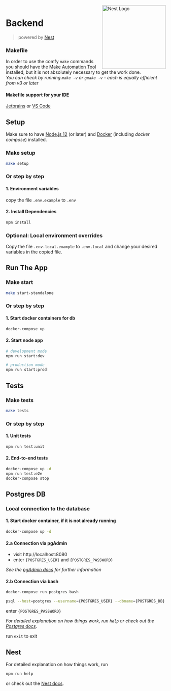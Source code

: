 <img src="https://nestjs.com/img/logo_text.svg" align="right" width="200" alt="Nest Logo" />

# Backend
> powered by [Nest](https://github.com/nestjs/nest)

### Makefile
In order to use the comfy `make` commands you should have the
[Make Automation Tool](https://www.gnu.org/software/make/manual/make.html) installed,
but it is not absolutely necessary to get the work done.  
*You can check by running `make -v` or `gmake -v` - each is equally efficient from v3 or later*

#### Makefile support for your IDE
[Jetbrains](https://plugins.jetbrains.com/plugin/9333-makefile-support) or
[VS Code](https://marketplace.visualstudio.com/items?itemName=carlos-algms.make-task-provider)

## Setup
Make sure to have [Node.js 12](https://nodejs.org/en/download/) (or later)
and [Docker](https://docs.docker.com/get-docker/) (including *docker compose*) installed.

### Make setup
```bash
make setup
```

### Or step by step
#### 1. Environment variables
copy the file `.env.example` to `.env`

#### 2. Install Dependencies
```bash
npm install
```

### Optional: Local environment overrides
Copy the file `.env.local.example` to `.env.local` and change your desired variables in the copied file.

## Run The App
### Make start
```bash
make start-standalone
```

### Or step by step
#### 1. Start docker containers for db
```bash
docker-compose up
```

#### 2. Start node app
```bash
# development mode
npm run start:dev

# production mode
npm run start:prod
```

## Tests
### Make tests
```bash
make tests
```

### Or step by step
#### 1. Unit tests
```bash
npm run test:unit
```

#### 2. End-to-end tests
```bash
docker-compose up -d
npm run test:e2e
docker-compose stop
```

## Postgres DB

### Local connection to the database
#### 1. Start docker container, if it is not already running
```bash
docker-compose up -d
```

#### 2.a Connection via pgAdmin
* visit http://localhost:8080
* enter `{POSTGRES_USER}` and `{POSTGRES_PASSWORD}`

*See the [pgAdmin docs](https://www.pgadmin.org) for further information*

#### 2.b Connection via bash
```bash
docker-compose run postgres bash
```
```bash
psql --host=postgres --username={POSTGRES_USER} --dbname={POSTGRES_DB}
```

enter `{POSTGRES_PASSWORD}`
  
*For detailed explanation on how things work, run `help`
or check out the [Postgres docs](https://www.postgresql.org/docs).*

run `exit` to exit

## Nest
For detailed explanation on how things work, run 
```bash
npm run help 
```
or check out the [Nest docs](https://docs.nestjs.com).
